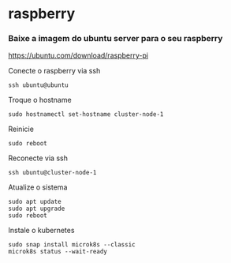 # raspberry

### Baixe a imagem do ubuntu server para o seu raspberry
https://ubuntu.com/download/raspberry-pi

Conecte o raspberry via ssh
```console
ssh ubuntu@ubuntu
```

Troque o hostname
```console
sudo hostnamectl set-hostname cluster-node-1
```

Reinicie
```console
sudo reboot
```

Reconecte via ssh
```console
ssh ubuntu@cluster-node-1 
```

Atualize o sistema
```console
sudo apt update
sudo apt upgrade
sudo reboot
```

Instale o kubernetes
```console
sudo snap install microk8s --classic
microk8s status --wait-ready
```
